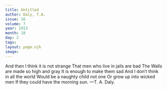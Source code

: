 ```yaml
---
title: Untitled
author: Daly, T.A.
issue: 16
volume: 7
year: 1913
month: 18
day: 2
tags:
layout: page.njk
image:
---
```

And then I think it is not strange   That men who live in jails are bad    The Walls are made so high and gray    It is enough to make them sad    And I don’t think in all the world    Would be a naughty child not one    Or grow up into wicked men    If they could have the morning sun.    —T. A. Daly. 
